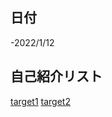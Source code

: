 ## 日付
-2022/1/12
## 自己紹介リスト
[target1](https://github.com/ShuntaKumada/hello-world/blob/main/intro.md)
[target2](https://github.com/Ssoya1105/hello-world/blob/main/README.md)
